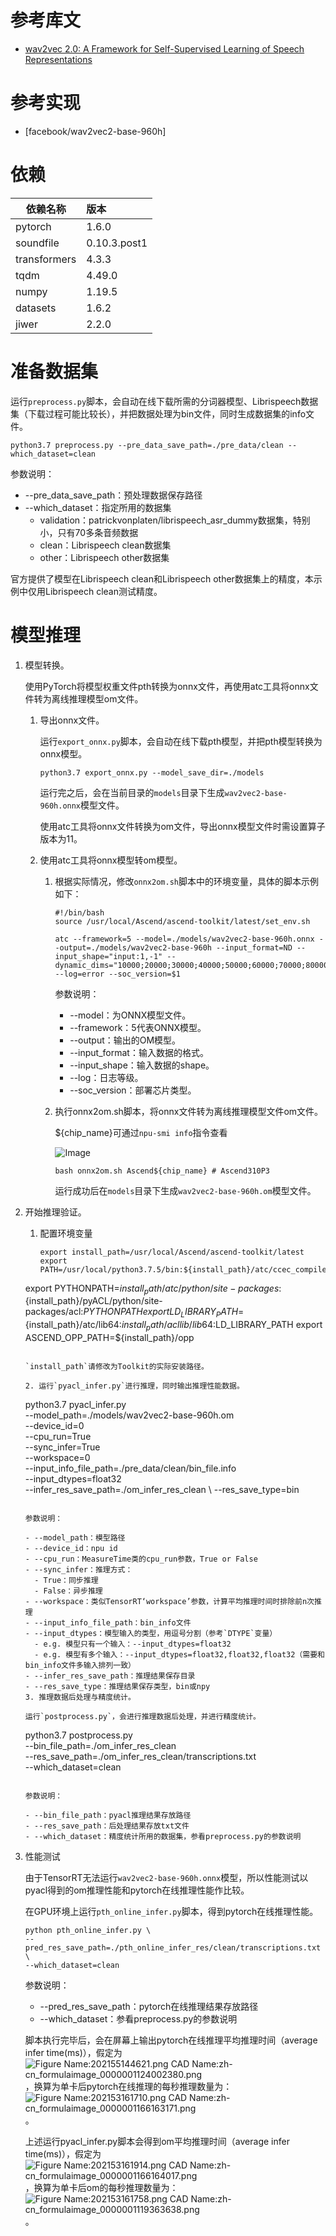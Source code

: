 # 参考库文

- [wav2vec 2.0: A Framework for Self-Supervised Learning of Speech Representations](https://arxiv.org/abs/2006.11477)

# 参考实现

- [facebook/wav2vec2-base-960h]

# 依赖

| 依赖名称     | 版本         |
| ------------ | :----------- |
| pytorch      | 1.6.0        |
| soundfile    | 0.10.3.post1 |
| transformers | 4.3.3        |
| tqdm         | 4.49.0       |
| numpy        | 1.19.5       |
| datasets     | 1.6.2        |
| jiwer        | 2.2.0        |

# 准备数据集

运行`preprocess.py`脚本，会自动在线下载所需的分词器模型、Librispeech数据集（下载过程可能比较长），并把数据处理为bin文件，同时生成数据集的info文件。

```
python3.7 preprocess.py --pre_data_save_path=./pre_data/clean --which_dataset=clean
```

参数说明：

- --pre_data_save_path：预处理数据保存路径
- --which_dataset：指定所用的数据集
  - validation：patrickvonplaten/librispeech_asr_dummy数据集，特别小，只有70多条音频数据
  - clean：Librispeech clean数据集
  - other：Librispeech other数据集

官方提供了模型在Librispeech clean和Librispeech other数据集上的精度，本示例中仅用Librispeech clean测试精度。

# 模型推理

1. 模型转换。

   使用PyTorch将模型权重文件pth转换为onnx文件，再使用atc工具将onnx文件转为离线推理模型om文件。

   1. 导出onnx文件。

      运行`export_onnx.py`脚本，会自动在线下载pth模型，并把pth模型转换为onnx模型。

      ```
      python3.7 export_onnx.py --model_save_dir=./models
      ```

      运行完之后，会在当前目录的`models`目录下生成`wav2vec2-base-960h.onnx`模型文件。

      使用atc工具将onnx文件转换为om文件，导出onnx模型文件时需设置算子版本为11。

   2. 使用atc工具将onnx模型转om模型。

      1. 根据实际情况，修改`onnx2om.sh`脚本中的环境变量，具体的脚本示例如下：

         ```
         #!/bin/bash
         source /usr/local/Ascend/ascend-toolkit/latest/set_env.sh
         
         atc --framework=5 --model=./models/wav2vec2-base-960h.onnx --output=./models/wav2vec2-base-960h --input_format=ND --input_shape="input:1,-1" --dynamic_dims="10000;20000;30000;40000;50000;60000;70000;80000;90000;100000;110000;120000;130000;140000;150000;160000;170000;180000;190000;200000;210000;220000;230000;240000;250000;260000;270000;280000;290000;300000;310000;320000;330000;340000;350000;360000;370000;380000;390000;400000;410000;420000;430000;440000;450000;460000;470000;480000;490000;500000;510000;520000;530000;540000;550000;560000" --log=error --soc_version=$1
         ```
      
         参数说明：
         
         - --model：为ONNX模型文件。
         - --framework：5代表ONNX模型。
         - --output：输出的OM模型。
         - --input_format：输入数据的格式。
         - --input_shape：输入数据的shape。
         - --log：日志等级。
         - --soc_version：部署芯片类型。
      
      2. 执行onnx2om.sh脚本，将onnx文件转为离线推理模型文件om文件。
      
         ${chip_name}可通过`npu-smi info`指令查看

         ![Image](https://gitee.com/ascend/ModelZoo-PyTorch/raw/master/ACL_PyTorch/images/310P3.png)
         
         ```
         bash onnx2om.sh Ascend${chip_name} # Ascend310P3
         ```
      
         运行成功后在`models`目录下生成`wav2vec2-base-960h.om`模型文件。

2. 开始推理验证。

   1. 配置环境变量

      ```
      export install_path=/usr/local/Ascend/ascend-toolkit/latest
      export PATH=/usr/local/python3.7.5/bin:${install_path}/atc/ccec_compiler/bin:${install_path}/atc/bin:$PATH
   export PYTHONPATH=${install_path}/atc/python/site-packages:${install_path}/pyACL/python/site-packages/acl:$PYTHONPATH
      export LD_LIBRARY_PATH=${install_path}/atc/lib64:${install_path}/acllib/lib64:$LD_LIBRARY_PATH
   export ASCEND_OPP_PATH=${install_path}/opp
      ```

      `install_path`请修改为Toolkit的实际安装路径。
   
   2. 运行`pyacl_infer.py`进行推理，同时输出推理性能数据。

      ```
   python3.7 pyacl_infer.py \
        --model_path=./models/wav2vec2-base-960h.om \
        --device_id=0 \
        --cpu_run=True \
        --sync_infer=True \
        --workspace=0 \
        --input_info_file_path=./pre_data/clean/bin_file.info \
        --input_dtypes=float32 \
        --infer_res_save_path=./om_infer_res_clean \  --res_save_type=bin
      ```
   
      参数说明：
   
      - --model_path：模型路径
      - --device_id：npu id
      - --cpu_run：MeasureTime类的cpu_run参数，True or False
      - --sync_infer：推理方式：
        - True：同步推理
        - False：异步推理
      - --workspace：类似TensorRT‘workspace’参数，计算平均推理时间时排除前n次推理
      - --input_info_file_path：bin_info文件
      - --input_dtypes：模型输入的类型，用逗号分割（参考`DTYPE`变量）
        - e.g. 模型只有一个输入：--input_dtypes=float32
        - e.g. 模型有多个输入：--input_dtypes=float32,float32,float32（需要和bin_info文件多输入排列一致）
      - --infer_res_save_path：推理结果保存目录
      - --res_save_type：推理结果保存类型，bin或npy
   3. 推理数据后处理与精度统计。
   
   运行`postprocess.py`，会进行推理数据后处理，并进行精度统计。
   
   ```
   python3.7 postprocess.py \
      --bin_file_path=./om_infer_res_clean \
   --res_save_path=./om_infer_res_clean/transcriptions.txt \
      --which_dataset=clean
      ```
      
      参数说明：
      
      - --bin_file_path：pyacl推理结果存放路径
      - --res_save_path：后处理结果存放txt文件
      - --which_dataset：精度统计所用的数据集，参看preprocess.py的参数说明
   
4. 性能测试
   
   由于TensorRT无法运行`wav2vec2-base-960h.onnx`模型，所以性能测试以pyacl得到的om推理性能和pytorch在线推理性能作比较。
   
      在GPU环境上运行`pth_online_infer.py`脚本，得到pytorch在线推理性能。
   
      ```
      python pth_online_infer.py \
      --pred_res_save_path=./pth_online_infer_res/clean/transcriptions.txt \
   --which_dataset=clean
      ```
   
      参数说明：
      
      - --pred_res_save_path：pytorch在线推理结果存放路径
      - --which_dataset：参看preprocess.py的参数说明
      
      脚本执行完毕后，会在屏幕上输出pytorch在线推理平均推理时间（average infer time(ms)），假定为![Figure Name:202155144621.png CAD Name:zh-cn_formulaimage_0000001124002380.png](http://resource.idp.huawei.com/idpresource/nasshare/editor/image/34040284354/1_zh-cn_formulaimage_0000001124002380.png)，换算为单卡后pytorch在线推理的每秒推理数量为：![Figure Name:202153161710.png CAD Name:zh-cn_formulaimage_0000001166163171.png](http://resource.idp.huawei.com/idpresource/nasshare/editor/image/34040284354/3_zh-cn_formulaimage_0000001166163171.png)。
      
      上述运行pyacl_infer.py脚本会得到om平均推理时间（average infer time(ms)），假定为![Figure Name:202153161914.png CAD Name:zh-cn_formulaimage_0000001166164017.png](http://resource.idp.huawei.com/idpresource/nasshare/editor/image/34040284354/1_zh-cn_formulaimage_0000001166164017.png)，换算为单卡后om的每秒推理数量为：![Figure Name:202153161758.png CAD Name:zh-cn_formulaimage_0000001119363638.png](http://resource.idp.huawei.com/idpresource/nasshare/editor/image/34040284354/2_zh-cn_formulaimage_0000001119363638.png)。